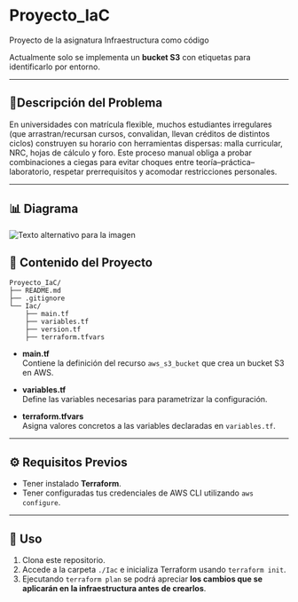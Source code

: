# Proyecto_IaC
Proyecto de la asignatura Infraestructura como código

Actualmente solo se implementa un **bucket S3** con etiquetas para identificarlo por entorno.

---
## 📝Descripción del Problema
En universidades con matrícula flexible, muchos estudiantes irregulares (que arrastran/recursan cursos, convalidan, llevan créditos de distintos ciclos) construyen su horario con herramientas dispersas: malla curricular, NRC, hojas de cálculo y foro. Este proceso manual obliga a probar combinaciones a ciegas para evitar choques entre teoría–práctica–laboratorio, respetar prerrequisitos y acomodar restricciones personales.

---
## 📊 Diagrama
<a align="center">
  <img src="https://drive.google.com/uc?export=view&id=1KeM7M8gX2uHxW3LgI9z4PE8VUlwxx1Hc" alt="Texto alternativo para la imagen">
</a>


## 📂 Contenido del Proyecto
```text
Proyecto_IaC/
├── README.md
├── .gitignore
└── Iac/
    ├── main.tf
    ├── variables.tf
    ├── version.tf
    ├── terraform.tfvars
```
    
- **main.tf**  
  Contiene la definición del recurso `aws_s3_bucket` que crea un bucket S3 en AWS.

- **variables.tf**  
  Define las variables necesarias para parametrizar la configuración.

- **terraform.tfvars**  
  Asigna valores concretos a las variables declaradas en `variables.tf`.

---

## ⚙️ Requisitos Previos

- Tener instalado **Terraform**.  
- Tener configuradas tus credenciales de AWS CLI utilizando `aws configure`.

---

## 🚀 Uso

1. Clona este repositorio.
2. Accede a la carpeta `./Iac` e inicializa Terraform usando `terraform init`.
3. Ejecutando `terraform plan` se podrá apreciar **los cambios que se aplicarán en la infraestructura antes de crearlos**.

